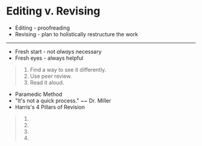 # Editing v. Revising

- Editing - proofreading
- Revising - plan to holistically restructure the work
***
- Fresh start - not *always* necessary
- Fresh eyes - always helpful
> 1. Find a way to see it differently.
> 2. Use peer review.
> 3. Read it aloud.
- Paramedic Method
- "It's not a quick process." ~~ Dr. Miller
- Harris's 4 Pillars of Revision
> 1.
> 2.
> 3.
> 4.
